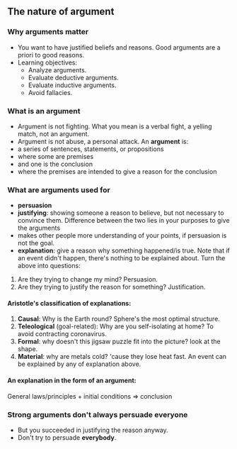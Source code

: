 ## The nature of argument
### Why arguments matter
- You want to have justified beliefs and reasons. Good arguments are a priori to good reasons.
- Learning objectives:
	* Analyze arguments.
	* Evaluate deductive arguments.
	* Evaluate inductive arguments.
	* Avoid fallacies.
### What is an argument
- Argument is not fighting. What you mean is a verbal fight, a yelling match, not an argument.
- Argument is not abuse, a personal attack.
An **argument** is:
- a series of sentences, statements, or propositions
- where some are premises
- and one is the conclusion
- where the premises are intended to give a reason for the conclusion
### What are arguments used for
- **persuasion**
- **justifying**: showing someone a reason to believe, but not necessary to convince them.
Difference between the two lies in your purposes to give the arguments
- makes other people more understanding of your points, if persuasion is not the goal.
- **explanation**: give a reason why something happened/is true. Note that if an event didn't happen, there's nothing to be explained about.
Turn the above into questions:
1. Are they trying to change my mind? Persuasion.
2. Are they trying to justify the reason for something? Justification.
#### Aristotle's classification of explanations:
1. **Causal**: Why is the Earth round? Sphere's the most optimal structure.
2. **Teleological** (goal-related): Why are you self-isolating at home? To avoid contracting coronavirus.
3. **Formal**: why doesn't this jigsaw puzzle fit into the picture? look at the shape.
4. **Material**: why are metals cold? 'cause they lose heat fast.
An event can be explained by any of explanation above.
#### An explanation in the form of an argument:
General laws/principles + initial conditions => conclusion
### Strong arguments don't always persuade everyone
- But you succeeded in justifying the reason anyway.
- Don't try to persuade **everybody**.
